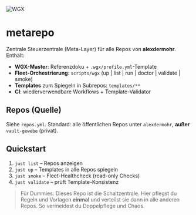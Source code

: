 ![WGX](https://img.shields.io/badge/wgx-enabled-blue)

# metarepo

Zentrale Steuerzentrale (Meta-Layer) für alle Repos von **alexdermohr**.
Enthält:
- **WGX-Master**: Referenzdoku + `.wgx/profile.yml`-Template
- **Fleet-Orchestrierung**: `scripts/wgx` (up | list | run | doctor | validate | smoke)
- **Templates** zum Spiegeln in Subrepos: `templates/**`
- **CI**: wiederverwendbare Workflows + Template-Validator

## Repos (Quelle)
Siehe `repos.yml`. Standard: alle öffentlichen Repos unter `alexdermohr`, **außer** `vault-gewebe` (privat).

## Quickstart
1. `just list` – Repos anzeigen  
2. `just up` – Templates in alle Repos spiegeln  
3. `just smoke` – Fleet-Healthcheck (read-only Checks)  
4. `just validate` – prüft Template-Konsistenz

> Für Dummies: Dieses Repo ist die Schaltzentrale. Hier pflegst du Regeln und Vorlagen **einmal** und verteilst sie dann in alle anderen Repos. So vermeidest du Doppelpflege und Chaos.
